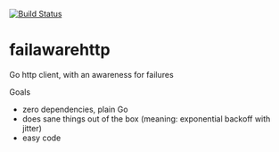 [![Build Status](https://travis-ci.org/freiheit-com/failawarehttp.svg?branch=master)](https://travis-ci.org/freiheit-com/failawarehttp)

# failawarehttp
Go http client, with an awareness for failures

Goals
* zero dependencies, plain Go
* does sane things out of the box (meaning: exponential backoff with jitter)
* easy code
